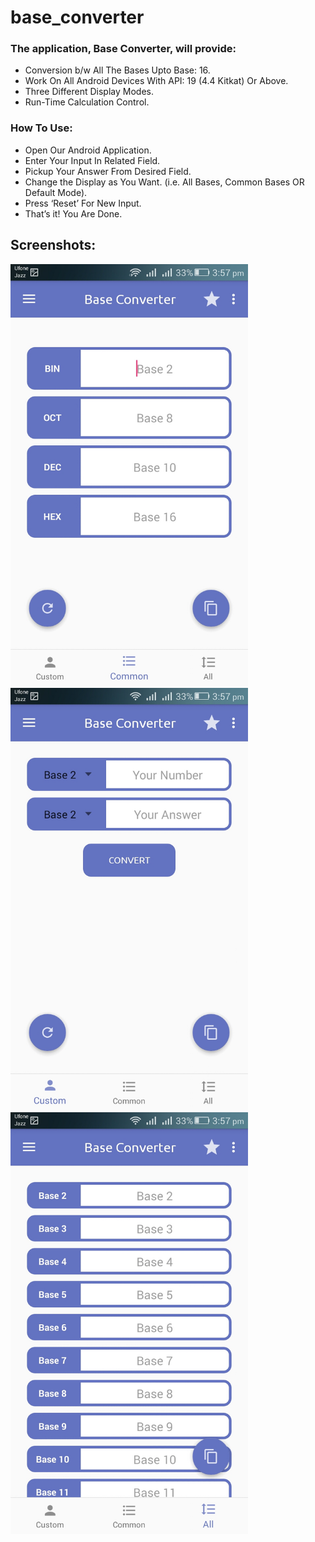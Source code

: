 # base_converter

### The application, Base Converter, will provide:
*	Conversion b/w All The Bases Upto Base: 16. 
*	Work On All Android Devices With API: 19 (4.4 Kitkat) Or Above.
*	Three Different Display Modes.
*	Run-Time Calculation Control.

### How To Use:

*	Open Our Android Application.
*	Enter Your Input In Related Field.
*	Pickup Your Answer From Desired Field.
*	Change the Display as You Want. (i.e. All Bases, Common Bases OR Default Mode).
*	Press ‘Reset’ For New Input.
*	That’s it! You Are Done.

## Screenshots:

<img src="Screenshots/Screenshot_1.jpeg" width="380" />

<img src="Screenshots/Screenshot-2.jpeg" width="380" />

<img src="Screenshots/Screenshot-3.jpeg" width="380" />
